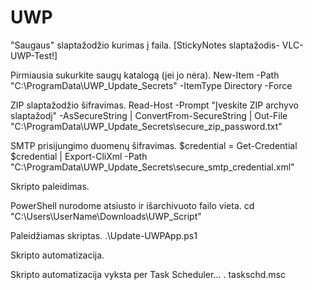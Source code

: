 # UWP
"Saugaus" slaptažodžio kurimas į faila. [StickyNotes slaptažodis- VLC-UWP-Test!]

Pirmiausia sukurkite saugų katalogą (jei jo nėra). 
New-Item -Path "C:\ProgramData\UWP_Update_Secrets" -ItemType Directory -Force

ZIP slaptažodžio šifravimas. 
Read-Host -Prompt "Įveskite ZIP archyvo slaptažodį" -AsSecureString | ConvertFrom-SecureString | Out-File "C:\ProgramData\UWP_Update_Secrets\secure_zip_password.txt"

SMTP prisijungimo duomenų šifravimas. 
$credential = Get-Credential
$credential | Export-CliXml -Path "C:\ProgramData\UWP_Update_Secrets\secure_smtp_credential.xml"

Skripto paleidimas. 

PowerShell nurodome atsiusto ir išarchivuoto failo vieta. 
cd "C:\Users\UserName\Downloads\UWP_Script"

Paleidžiamas skriptas. 
.\Update-UWPApp.ps1

Skripto automatizacija. 

Skripto automatizacija vyksta per Task Scheduler... . 
taskschd.msc
